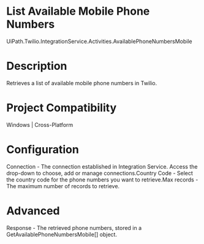 ﻿# List Available Mobile Phone Numbers

UiPath.Twilio.IntegrationService.Activities.AvailablePhoneNumbersMobile

# Description

Retrieves a list of available mobile phone numbers in Twilio.

# Project Compatibility

Windows | Cross-Platform

# Configuration

Connection - The connection established in Integration Service.
                        Access the drop-down to choose, add or manage connections.Country Code - Select the country code for the phone numbers you want
                        to retrieve.Max records - The maximum number of records to retrieve.

# Advanced

Response - The retrieved phone numbers, stored in a
                    GetAvailablePhoneNumbersMobile[] object.
